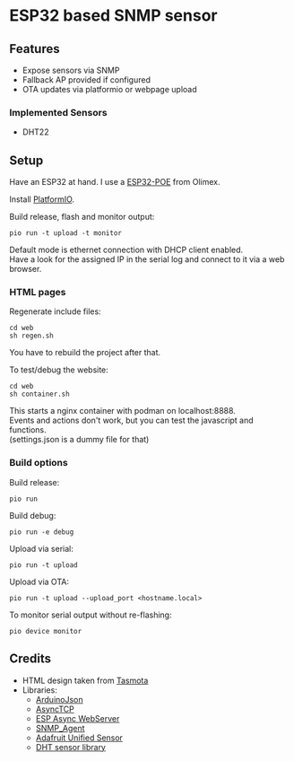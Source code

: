 # ESP32 based SNMP sensor

## Features

* Expose sensors via SNMP
* Fallback AP provided if configured
* OTA updates via platformio or webpage upload

### Implemented Sensors

* DHT22

## Setup

Have an ESP32 at hand. I use a [ESP32-POE](https://www.olimex.com/Products/IoT/ESP32/ESP32-POE/open-source-hardware) from Olimex.

Install [PlatformIO](https://platformio.org/).

Build release, flash and monitor output:
```shell
pio run -t upload -t monitor
```

Default mode is ethernet connection with DHCP client enabled.  
Have a look for the assigned IP in the serial log and connect to it via a web browser.

### HTML pages
Regenerate include files:
```shell
cd web
sh regen.sh
```
You have to rebuild the project after that.

To test/debug the website:
```shell
cd web
sh container.sh
```
This starts a nginx container with podman on localhost:8888.  
Events and actions don't work, but you can test the javascript and functions.  
(settings.json is a dummy file for that)

### Build options
Build release:
```shell
pio run
```

Build debug:
```shell
pio run -e debug
```

Upload via serial:
```shell
pio run -t upload
```

Upload via OTA:
```shell
pio run -t upload --upload_port <hostname.local>
```

To monitor serial output without re-flashing:
```shell
pio device monitor
```

## Credits

* HTML design taken from [Tasmota](https://tasmota.github.io/)
* Libraries:
  * [ArduinoJson](https://github.com/bblanchon/ArduinoJson)
  * [AsyncTCP](https://github.com/me-no-dev/AsyncTCP)
  * [ESP Async WebServer](https://github.com/me-no-dev/ESPAsyncWebServer)
  * [SNMP_Agent](https://github.com/0neblock/Arduino_SNMP)
  * [Adafruit Unified Sensor](https://github.com/adafruit/Adafruit_Sensor)
  * [DHT sensor library](https://github.com/adafruit/DHT-sensor-library)
